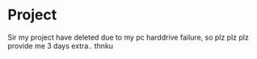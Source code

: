 # Project
Sir my project have deleted due to my pc harddrive failure, so plz plz plz provide me 3 days extra.. thnku
